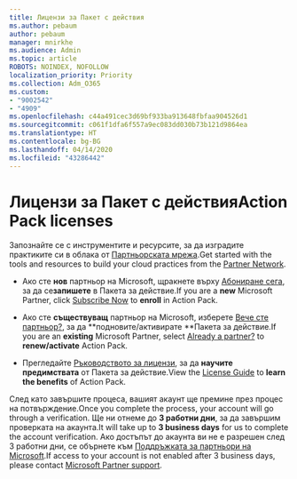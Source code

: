 ```yaml
---
title: Лицензи за Пакет с действия
ms.author: pebaum
author: pebaum
manager: mnirkhe
ms.audience: Admin
ms.topic: article
ROBOTS: NOINDEX, NOFOLLOW
localization_priority: Priority
ms.collection: Adm_O365
ms.custom:
- "9002542"
- "4909"
ms.openlocfilehash: c44a491cec3d69bf933ba913648fbfaa904526d1
ms.sourcegitcommit: c061f1dfa6f557a9ec083dd030b73b121d9864ea
ms.translationtype: HT
ms.contentlocale: bg-BG
ms.lasthandoff: 04/14/2020
ms.locfileid: "43286442"
---
```

# <a name="action-pack-licenses"></a><span data-ttu-id="ddf8e-102">Лицензи за Пакет с действия</span><span class="sxs-lookup"><span data-stu-id="ddf8e-102">Action Pack licenses</span></span>

<span data-ttu-id="ddf8e-103">Запознайте се с инструментите и ресурсите, за да изградите практиките си в облака от [Партньорската мрежа](https://aka.ms/MPNActionPack).</span><span class="sxs-lookup"><span data-stu-id="ddf8e-103">Get started with the tools and resources to build your cloud practices from the [Partner Network](https://aka.ms/MPNActionPack).</span></span>

- <span data-ttu-id="ddf8e-104">Ако сте **нов** партньор на Microsoft, щракнете върху [Абониране сега](https://aka.ms/MPNActionPackNew), за да се**запишете** в Пакета за действие.</span><span class="sxs-lookup"><span data-stu-id="ddf8e-104">If you are a **new** Microsoft Partner, click [Subscribe Now](https://aka.ms/MPNActionPackNew) to **enroll** in Action Pack.</span></span>

- <span data-ttu-id="ddf8e-105">Ако сте **съществуващ** партньор на Microsoft, изберете [Вече сте партньор?](https://aka.ms/MPNActionPackExisting), за да \*\*подновите/активирате \*\*Пакета за действие.</span><span class="sxs-lookup"><span data-stu-id="ddf8e-105">If you are an **existing** Microsoft Partner, select [Already a partner?](https://aka.ms/MPNActionPackExisting) to **renew/activate** Action Pack.</span></span> 

- <span data-ttu-id="ddf8e-106">Прегледайте [Ръководството за лицензи](https://aka.ms/MPNActionPackGuide), за да **научите предимствата** от Пакета за действие.</span><span class="sxs-lookup"><span data-stu-id="ddf8e-106">View the [License Guide](https://aka.ms/MPNActionPackGuide) to **learn the benefits** of Action Pack.</span></span> 

<span data-ttu-id="ddf8e-107">След като завършите процеса, вашият акаунт ще премине през процес на потвърждение.</span><span class="sxs-lookup"><span data-stu-id="ddf8e-107">Once you complete the process, your account will go through a verification.</span></span> <span data-ttu-id="ddf8e-108">Ще ни отнеме до **3 работни дни**, за да завършим проверката на акаунта.</span><span class="sxs-lookup"><span data-stu-id="ddf8e-108">It will take up to **3 business days** for us to complete the account verification.</span></span> <span data-ttu-id="ddf8e-109">Ако достъпът до акаунта ви не е разрешен след 3 работни дни, се обърнете към [Поддръжката за партньори на Microsoft](https://aka.ms/MPNActionPackSupport).</span><span class="sxs-lookup"><span data-stu-id="ddf8e-109">If access to your account is not enabled after 3 business days, please contact [Microsoft Partner support](https://aka.ms/MPNActionPackSupport).</span></span> 
